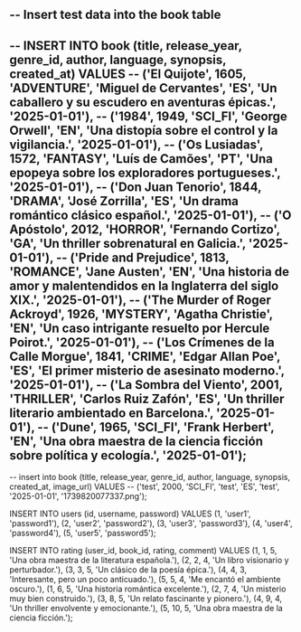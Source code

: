 -- Insert test data into the book table
--
-- INSERT INTO book (title, release_year, genre_id, author, language, synopsis, created_at) VALUES
-- ('El Quijote', 1605, 'ADVENTURE', 'Miguel de Cervantes', 'ES', 'Un caballero y su escudero en aventuras épicas.', '2025-01-01'),
-- ('1984', 1949, 'SCI_FI', 'George Orwell', 'EN', 'Una distopía sobre el control y la vigilancia.', '2025-01-01'),
-- ('Os Lusiadas', 1572, 'FANTASY', 'Luís de Camões', 'PT', 'Una epopeya sobre los exploradores portugueses.', '2025-01-01'),
-- ('Don Juan Tenorio', 1844, 'DRAMA', 'José Zorrilla', 'ES', 'Un drama romántico clásico español.', '2025-01-01'),
-- ('O Apóstolo', 2012, 'HORROR', 'Fernando Cortizo', 'GA', 'Un thriller sobrenatural en Galicia.', '2025-01-01'),
-- ('Pride and Prejudice', 1813, 'ROMANCE', 'Jane Austen', 'EN', 'Una historia de amor y malentendidos en la Inglaterra del siglo XIX.', '2025-01-01'),
-- ('The Murder of Roger Ackroyd', 1926, 'MYSTERY', 'Agatha Christie', 'EN', 'Un caso intrigante resuelto por Hercule Poirot.', '2025-01-01'),
-- ('Los Crímenes de la Calle Morgue', 1841, 'CRIME', 'Edgar Allan Poe', 'ES', 'El primer misterio de asesinato moderno.', '2025-01-01'),
-- ('La Sombra del Viento', 2001, 'THRILLER', 'Carlos Ruiz Zafón', 'ES', 'Un thriller literario ambientado en Barcelona.', '2025-01-01'),
-- ('Dune', 1965, 'SCI_FI', 'Frank Herbert', 'EN', 'Una obra maestra de la ciencia ficción sobre política y ecología.', '2025-01-01');
--
-- insert into book (title, release_year, genre_id, author, language, synopsis, created_at, image_url) VALUES
-- ('test', 2000, 'SCI_FI', 'test', 'ES', 'test', '2025-01-01', '1739820077337.png');

 
INSERT INTO users (id, username, password) VALUES 
(1, 'user1', 'password1'),
(2, 'user2', 'password2'),
(3, 'user3', 'password3'),
(4, 'user4', 'password4'),
(5, 'user5', 'password5');


INSERT INTO rating (user_id, book_id, rating, comment) VALUES 
(1, 1, 5, 'Una obra maestra de la literatura española.'),
(2, 2, 4, 'Un libro visionario y perturbador.'),
(3, 3, 5, 'Un clásico de la poesía épica.'),
(4, 4, 3, 'Interesante, pero un poco anticuado.'),
(5, 5, 4, 'Me encantó el ambiente oscuro.'),
(1, 6, 5, 'Una historia romántica excelente.'),
(2, 7, 4, 'Un misterio muy bien construido.'),
(3, 8, 5, 'Un relato fascinante y pionero.'),
(4, 9, 4, 'Un thriller envolvente y emocionante.'),
(5, 10, 5, 'Una obra maestra de la ciencia ficción.');

